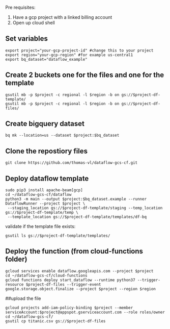 Pre requisites:
1) Have a gcp project with a linked billing account
2) Open up cloud shell

## Set variables
```shell
export project="your-gcp-project-id" #change this to your project
export region="your-gcp-region" #for example us-central1
export bq_dataset="dataflow_example"
```

## Create 2 buckets one for the files and one for the template
```shell
gsutil mb -p $project -c regional -l $region -b on gs://$project-df-template/
gsutil mb -p $project -c regional -l $region -b on gs://$project-df-files/
```

## Create bigquery dataset
```shell
bq mk --location=us --dataset $project:$bq_dataset
```

## Clone the repostiory files
```shell
git clone https://github.com/thomas-vl/dataflow-gcs-cf.git
```

## Deploy dataflow template
```shell
sudo pip3 install apache-beam[gcp]
cd ~/dataflow-gcs-cf/dataflow
python3 -m main --output $project:$bq_dataset.example --runner DataflowRunner --project $project \
 --staging_location gs://$project-df-template/staging --temp_location gs://$project-df-template/temp \
 --template_location gs://$project-df-template/templates/df-bq
```
validate if the template file exists:
```shell
gsutil ls gs://$project-df-template/templates/
```

## Deploy the function (from cloud-functions folder)
```shell
gcloud services enable dataflow.googleapis.com --project $project
cd ~/dataflow-gcs-cf/cloud-functions
gcloud functions deploy start_dataflow --runtime python37 --trigger-resource $project-df-files --trigger-event google.storage.object.finalize --project $project --region $region
```

##upload the file
```shell
gcloud projects add-iam-policy-binding $project --member serviceAccount:$project@appspot.gserviceaccount.com --role roles/owner
cd ~/dataflow-gcs-cf/
gsutil cp titanic.csv gs://$project-df-files
```

